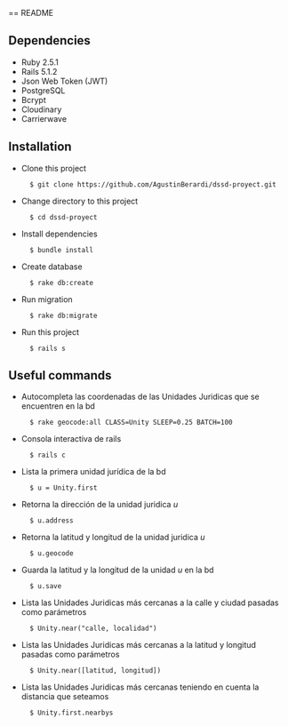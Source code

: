 == README

## Dependencies
- Ruby 2.5.1
- Rails 5.1.2
- Json Web Token (JWT)
- PostgreSQL
- Bcrypt
- Cloudinary
- Carrierwave

## Installation
- Clone this project

        $ git clone https://github.com/AgustinBerardi/dssd-proyect.git
        
- Change directory to this project

        $ cd dssd-proyect

- Install dependencies

        $ bundle install

- Create database

        $ rake db:create
        
- Run migration

        $ rake db:migrate
        
- Run this project
        
        $ rails s
        
## Useful commands 
- Autocompleta las coordenadas de las Unidades Juridicas que se encuentren en la bd

        $ rake geocode:all CLASS=Unity SLEEP=0.25 BATCH=100
        
- Consola interactiva de rails

        $ rails c

- Lista la primera unidad jurídica de la bd

        $ u = Unity.first 
        
- Retorna la dirección de la unidad juridica *u*

        $ u.address

- Retorna la latitud y longitud de la unidad juridica *u*

        $ u.geocode

- Guarda la latitud y la longitud de la unidad *u* en la bd

        $ u.save

- Lista las Unidades Juridicas más cercanas a la calle y ciudad pasadas como parámetros

        $ Unity.near("calle, localidad")
        
- Lista las Unidades Juridicas más cercanas a la latitud y longitud pasadas como parámetros

        $ Unity.near([latitud, longitud])

- Lista las Unidades Juridicas más cercanas teniendo en cuenta la distancia que seteamos

        $ Unity.first.nearbys
